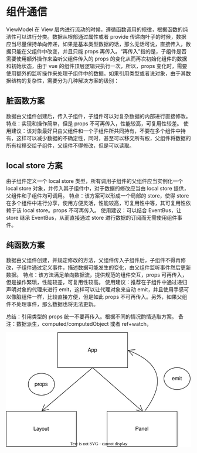 # 组件通信

ViewModel 在 View 层内进行流动的时候，遵循函数调用的规律，根据函数的纯洁性可以进行分类。数据从根部通过属性或者 provide 传递向叶子的时候，数据应当尽量保持单向传递，如果是基本类型数据的话，那么无话可说，直接传入，数据只能在父组件中改变，并且只能 props 再传入。“再传入”指的是，子组件是否需要使用额外操作来监听父组件传入的 props 的变化从而再次初始化组件的数据和初始状态，由于 vue 的组件顶层逻辑只执行一次，所以，props 变化时，需要使用额外的监听操作来处理子组件中的数据。如果引用类型或者说对象，由于其数据结构的复杂性，需要分为几种解决方案的级别：

## 脏函数方案

数据由父组件创建后，传入子组件，子组件可以对复杂数据的内部进行直接修改。
特点：实现和操作简单，但是 props 不可再传入，性能较高，可复用性较差。
使用建议：该对象最好只由父组件和一个子组件所共同持有，不要在多个组件中持有，这样可以减少数据的不确定性，同时，甚至可以移交所有权，父组件将数据的所有权移交给子组件，父组件不得修改，但是可以读取。

## local store 方案

由子组件定义一个 local store 类型，所有调用子组件的父组件应当实例化一个 local store 对象，并传入其子组件中，对于数据的修改应当由 local store 提供，父组件和子组件均可调用。
特点：该方案可以形成一个局部的 store，使得 store 在多个组件中进行分享，使用方便灵活，性能较高，可复用性中等，其可复用性依赖于该 local store。props 不可再传入。
使用建议：可以结合 EventBus，让 store 继承 EventBus，从而直接通过 store 进行数据的订阅而无需使用组件事件。

## 纯函数方案

数据由父组件创建，并规定修改的方法，父组件传入子组件后，子组件不得再修改，子组件通过定义事件，描述数据可能发生的变化，由父组件监听事件然后更新数据。
特点：该方法满足单向数据流，提供规范的组件交互，props 可再传入，但是操作繁琐，性能较差，可复用性较高。
使用建议：推荐在子组件中通过递归声明对象的代理来进行 emit，这样可以让代理对象来自动 emit，并且使用手感可以像脏组件一样，比较直接方便，但是如此 props 不可再传入。另外，如果父组件不处理事件，那么数据也将无法更新。

总结：引用类型的 props 统一不要再传入。根据不同的情况酌情选取方案。
备注：数据派生，computed/computedObject 或者 ref+watch，

![data flow](data-flow.dio.svg)
